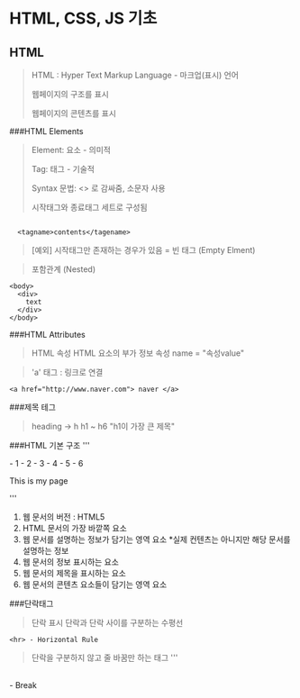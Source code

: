 # HTML, CSS, JS 기초

## HTML

> HTML :  Hyper Text Markup Language - 마크업(표시) 언어
> 
> 웹페이지의 구조를 표시
> 
> 웹페이지의 콘텐츠를 표시
> 


###HTML Elements

> Element: 요소 - 의미적
>
> Tag: 태그 - 기술적
>
> Syntax 문법: <> 로 감싸줌, 소문자 사용
> 
> 시작태그와 종료태그 세트로 구성됨
```

  <tagname>contents</tagename>
```

> [예외] 시작태그만 존재하는 경우가 있음 = 빈 태그 (Empty Elment)


> 포함관계 (Nested) 
```
<body> 
  <div>  
    text
  </div> 
</body>
```

###HTML Attributes

> HTML 속성
> HTML 요소의 부가 정보
> 속성 name = "속성value"

> 'a' 태그 : 링크로 연결
> 
```
<a href="http://www.naver.com"> naver </a>

```

###제목 테그
> heading -> h
> h1 ~ h6 "h1이 가장 큰 제목"

###HTML 기본 구조
'''
<!DOCTYPE html> - 1
<html> - 2
  <head> - 3
    <meta charset="utf-8"> - 4
    <title>My test page</title> - 5
  </head>
  <body> - 6
    <p>This is my page</p>
  </body>
</html>

'''
1. 웹 문서의 버전 : HTML5
2. HTML 문서의 가장 바깥쪽 요소
3. 웹 문서를 설명하는 정보가 담기는 영역 요소 *실제 컨텐츠는 아니지만 해당 문서를 설명하는 정보
4. 웹 문서의 정보 표시하는 요소
5. 웹 문서의 제목을 표시하는 요소
6. 웹 문서의 콘텐츠 요소들이 담기는 영역 요소


###단락태그

> 단락 표시
> 단락과 단락 사이를 구분하는 수평선
```
<hr> - Horizontal Rule
```
> 단락을 구분하지 않고 줄 바꿈만 하는 태그
'''

<br> - Break
```2

